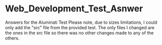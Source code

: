 # Web_Development_Test_Asnwer
Answers for the Aluminati Test
Please note, due to sizes limitations, I could only add the "src" file from the provided test. The only files I changed are the ones in the src file so there was no other changes made to any of the others.
